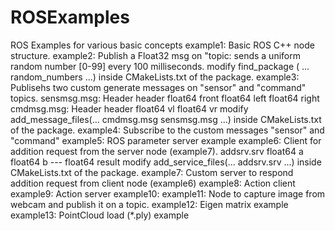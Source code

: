 # ROSExamples
ROS Examples for various basic concepts
example1: Basic ROS C++ node structure.
example2: Publish a Float32 msg on "topic: sends a uniform random number [0-99] every 100 milliseconds.
          modify find_package ( ... random_numbers ...) inside CMakeLists.txt of the package.
example3: Publisehs two custom generate messages on "sensor" and "command" topics.
          sensmsg.msg: 
            Header header
            float64 front
            float64 left
            float64 right
          cmdmsg.msg:
            Header header
            float64 vl
            float64 vr
          modify add_message_files(... cmdmsg.msg sensmsg.msg ...) inside CMakeLists.txt of the package.
example4: Subscribe to the custom messages "sensor" and "command"
example5: ROS parameter server example
example6: Client for addition request from the server node (example7).
          addsrv.srv
            float64 a
            float64 b
            ---
            float64 result
          modify add_service_files(... addsrv.srv ...) inside CMakeLists.txt of the package.
example7: Custom server to respond addition request from client node (example6)
example8: Action client
example9: Action server
example10:
example11: Node to capture image from webcam and publish it on a topic.
example12: Eigen matrix example
example13: PointCloud load (*.ply) example

